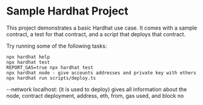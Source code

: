 # Sample Hardhat Project

This project demonstrates a basic Hardhat use case. It comes with a sample contract, a test for that contract, and a script that deploys that contract.

Try running some of the following tasks:

```shell
npx hardhat help
npx hardhat test
REPORT_GAS=true npx hardhat test
npx hardhat node - give accounts addresses and private key with ethers
npx hardhat run scripts/deploy.ts
```

--network localhost: (it is used to deploy)
gives all information about the node, contract deployment, address, eth, from, gas used, and block no

